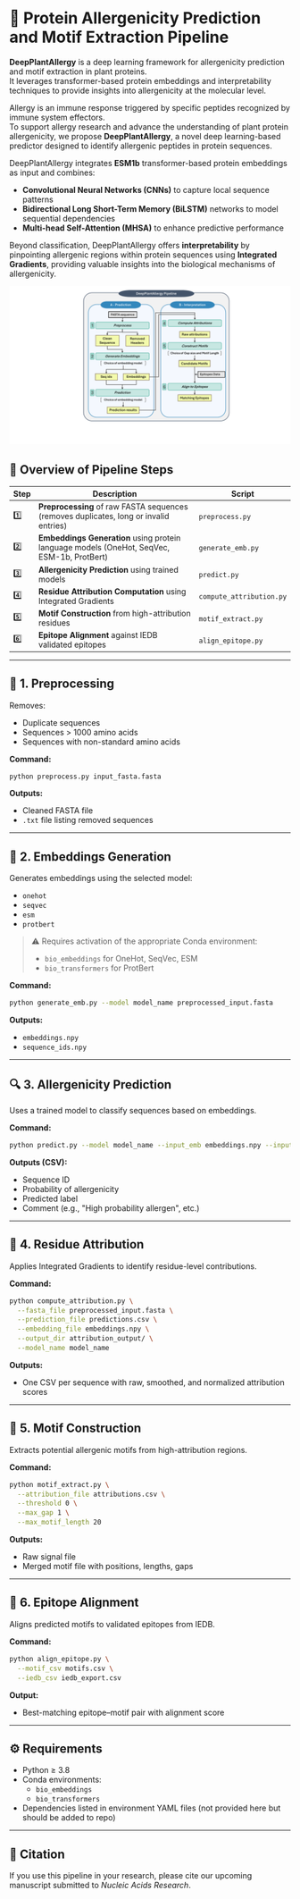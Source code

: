 # 🧬 Protein Allergenicity Prediction and Motif Extraction Pipeline

**DeepPlantAllergy** is a deep learning framework for allergenicity prediction and motif extraction in plant proteins.  
It leverages transformer-based protein embeddings and interpretability techniques to provide insights into allergenicity at the molecular level.

Allergy is an immune response triggered by specific peptides recognized by immune system effectors.  
To support allergy research and advance the understanding of plant protein allergenicity, we propose **DeepPlantAllergy**, a novel deep learning-based predictor designed to identify allergenic peptides in protein sequences.

DeepPlantAllergy integrates **ESM1b** transformer-based protein embeddings as input and combines:
- **Convolutional Neural Networks (CNNs)** to capture local sequence patterns
- **Bidirectional Long Short-Term Memory (BiLSTM)** networks to model sequential dependencies
- **Multi-head Self-Attention (MHSA)** to enhance predictive performance

Beyond classification, DeepPlantAllergy offers **interpretability** by pinpointing allergenic regions within protein sequences using **Integrated Gradients**, providing valuable insights into the biological mechanisms of allergenicity.

<div align="center">
  <img src="Pipeline_new.pdf" alt="Pipeline Overview" width="600"/>
</div>

## 📌 Overview of Pipeline Steps

| Step | Description | Script |
|------|-------------|--------|
| 1️⃣ | **Preprocessing** of raw FASTA sequences (removes duplicates, long or invalid entries) | `preprocess.py` |
| 2️⃣ | **Embeddings Generation** using protein language models (OneHot, SeqVec, ESM-1b, ProtBert) | `generate_emb.py` |
| 3️⃣ | **Allergenicity Prediction** using trained models | `predict.py` |
| 4️⃣ | **Residue Attribution Computation** using Integrated Gradients | `compute_attribution.py` |
| 5️⃣ | **Motif Construction** from high-attribution residues | `motif_extract.py` |
| 6️⃣ | **Epitope Alignment** against IEDB validated epitopes | `align_epitope.py` |

---

## 📂 1. Preprocessing

Removes:
- Duplicate sequences
- Sequences > 1000 amino acids
- Sequences with non-standard amino acids

**Command:**
```bash
python preprocess.py input_fasta.fasta
```

**Outputs:**
- Cleaned FASTA file
- `.txt` file listing removed sequences

---

## 🔬 2. Embeddings Generation

Generates embeddings using the selected model:
- `onehot`
- `seqvec`
- `esm`
- `protbert`

> ⚠️ Requires activation of the appropriate Conda environment:
> - `bio_embeddings` for OneHot, SeqVec, ESM
> - `bio_transformers` for ProtBert

**Command:**
```bash
python generate_emb.py --model model_name preprocessed_input.fasta
```

**Outputs:**
- `embeddings.npy`
- `sequence_ids.npy`

---

## 🔍 3. Allergenicity Prediction

Uses a trained model to classify sequences based on embeddings.

**Command:**
```bash
python predict.py --model model_name --input_emb embeddings.npy --input_ids sequence_ids.npy
```

**Outputs (CSV):**
- Sequence ID
- Probability of allergenicity
- Predicted label
- Comment (e.g., "High probability allergen", etc.)

---

## 🧠 4. Residue Attribution

Applies Integrated Gradients to identify residue-level contributions.

**Command:**
```bash
python compute_attribution.py \
  --fasta_file preprocessed_input.fasta \
  --prediction_file predictions.csv \
  --embedding_file embeddings.npy \
  --output_dir attribution_output/ \
  --model_name model_name
```

**Outputs:**
- One CSV per sequence with raw, smoothed, and normalized attribution scores

---

## 🧬 5. Motif Construction

Extracts potential allergenic motifs from high-attribution regions.

**Command:**
```bash
python motif_extract.py \
  --attribution_file attributions.csv \
  --threshold 0 \
  --max_gap 1 \
  --max_motif_length 20
```

**Outputs:**
- Raw signal file
- Merged motif file with positions, lengths, gaps

---

## 🔗 6. Epitope Alignment

Aligns predicted motifs to validated epitopes from IEDB.

**Command:**
```bash
python align_epitope.py \
  --motif_csv motifs.csv \
  --iedb_csv iedb_export.csv
```

**Output:**
- Best-matching epitope–motif pair with alignment score

---

## ⚙️ Requirements

- Python ≥ 3.8
- Conda environments:
  - `bio_embeddings`
  - `bio_transformers`
- Dependencies listed in environment YAML files (not provided here but should be added to repo)

---

## 🧾 Citation

If you use this pipeline in your research, please cite our upcoming manuscript submitted to *Nucleic Acids Research*.
